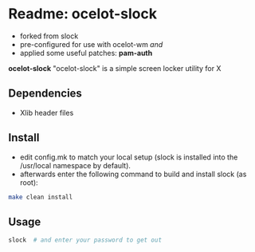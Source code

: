 # Readme: ocelot-slock
- forked from slock
- pre-configured for use with ocelot-wm *and*
- applied some useful patches: **pam-auth**

**ocelot-slock**
"ocelot-slock" is a simple screen locker utility for X

## Dependencies
- Xlib header files

## Install
- edit config.mk to match your local setup (slock is installed into the /usr/local namespace by default).
- afterwards enter the following command to build and install slock (as root):

```.sh
make clean install
```

## Usage

```.sh
slock  # and enter your password to get out
```
